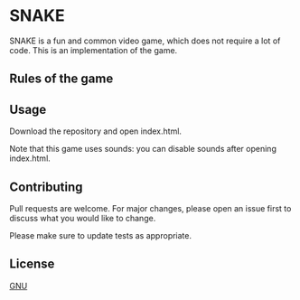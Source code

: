 # SNAKE

SNAKE is a fun and common video game, which does not require a lot of code. This is an implementation  of the game.


## Rules of the game


## Usage

Download the repository and open index.html.

Note that this game uses sounds: you can disable sounds after opening index.html.


## Contributing
Pull requests are welcome. For major changes, please open an issue first to discuss what you would like to change.

Please make sure to update tests as appropriate.


## License
[GNU](https://choosealicense.com/licenses/gpl-3.0/)